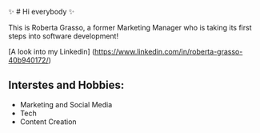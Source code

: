 ✨ # Hi everybody :sparkles:

This is Roberta Grasso, a former Marketing Manager who is taking its first steps into software development!

[A look into my Linkedin] (https://www.linkedin.com/in/roberta-grasso-40b940172/)

## Interstes and Hobbies:
- Marketing and Social Media
-  Tech
-  Content Creation

